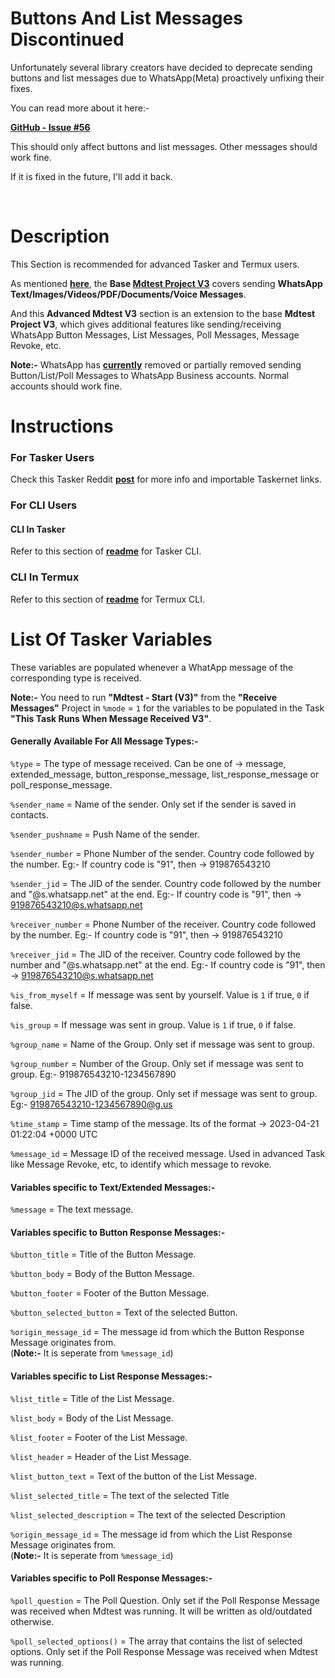 # Buttons And List Messages Discontinued

Unfortunately several library creators have decided to deprecate sending buttons and list messages due to WhatsApp(Meta) proactively unfixing their fixes.

You can read more about it here:-

**[GitHub - Issue #56](https://github.com/WhiskeySockets/Baileys/issues/56#issuecomment-1542947921)**

This should only affect buttons and list messages. Other messages should work fine.

If it is fixed in the future, I'll add it back.

&nbsp;

# Description
This Section is recommended for advanced Tasker and Termux users.

As mentioned **[here](https://github.com/HunterXProgrammer/Tasker-mdtest#description)**, the **Base [Mdtest Project V3](https://www.reddit.com/r/tasker/comments/11wi2om/project_share_sendreceive_whatsapp_message/)** covers sending **WhatsApp Text/Images/Videos/PDF/Documents/Voice Messages**.

And this **Advanced Mdtest V3** section is an extension to the base **Mdtest Project V3**, which gives additional features like sending/receiving WhatsApp Button Messages, List Messages, Poll Messages, Message Revoke, etc.

**Note:-** WhatsApp has **[currently](https://github.com/tulir/whatsmeow/issues/366)** removed or partially removed sending Button/List/Poll Messages to WhatsApp Business accounts. Normal accounts should work fine.

# Instructions
### For Tasker Users
Check this Tasker Reddit **[post](https://www.reddit.com/r/tasker/comments/12v710y/project_share_whatsapp_advanced_send_messages/)** for more info and importable Taskernet links.

### For CLI Users
#### CLI In Tasker
Refer to this section of **[readme](https://github.com/HunterXProgrammer/Tasker-mdtest#cli-in-tasker)** for Tasker CLI.

### CLI In Termux
Refer to this section of **[readme](https://github.com/HunterXProgrammer/Tasker-mdtest#cli-in-termux)** for Termux CLI.

# List Of Tasker Variables
These variables are populated whenever a WhatApp message of the corresponding type is received.

**Note:-** You need to run **"Mdtest - Start (V3)"** from the **"Receive Messages"** Project in `%mode` = `1` for the variables to be populated in the Task **"This Task Runs When Message Received V3"**.

#### Generally Available For All Message Types:-

`%type` = The type of message received. Can be one of -> message, extended_message, button_response_message, list_response_message or poll_response_message.

`%sender_name` = Name of the sender. Only set if the sender is saved in contacts.

`%sender_pushname` = Push Name of the sender.

`%sender_number` = Phone Number of the sender. Country code followed by the number. Eg:- If country code is "91", then -> 919876543210

`%sender_jid` = The JID of the sender. Country code followed by the number and "@s.whatsapp.net" at the end. Eg:- If country code is "91", then -> 919876543210@s.whatsapp.net

`%receiver_number` = Phone Number of the receiver. Country code followed by the number. Eg:- If country code is "91", then -> 919876543210

`%receiver_jid` = The JID of the receiver. Country code followed by the number and "@s.whatsapp.net" at the end. Eg:- If country code is "91", then -> 919876543210@s.whatsapp.net

`%is_from_myself` = If message was sent by yourself. Value is `1` if true, `0` if false.

`%is_group` = If message was sent in group. Value is `1` if true, `0` if false.

`%group_name` = Name of the Group. Only set if message was sent to group.

`%group_number` = Number of the Group. Only set if message was sent to group. Eg:- 919876543210-1234567890

`%group_jid` = The JID of the group. Only set if message was sent to group. Eg:- 919876543210-1234567890@g.us

`%time_stamp` = Time stamp of the message. Its of the format -> 2023-04-21 01:22:04 +0000 UTC

`%message_id` = Message ID of the received message. Used in advanced Task like Message Revoke, etc, to identify which message to revoke.

#### Variables specific to Text/Extended Messages:-

`%message` = The text message.

#### Variables specific to Button Response Messages:-

`%button_title` = Title of the Button Message.

`%button_body` = Body of the Button Message.

`%button_footer` = Footer of the Button Message.

`%button_selected_button` = Text of the selected Button.

`%origin_message_id` = The message id from which the Button Response Message originates from.  
(**Note:-** It is seperate from `%message_id`)

#### Variables specific to List Response Messages:-

`%list_title` = Title of the List Message.

`%list_body` = Body of the List Message.

`%list_footer` = Footer of the List Message.

`%list_header` = Header of the List Message.

`%list_button_text` = Text of the button of the List Message.

`%list_selected_title` = The text of the selected Title

`%list_selected_description` = The text of the  selected Description

`%origin_message_id` = The message id from which the List Response Message originates from.  
(**Note:-** It is seperate from `%message_id`)

#### Variables specific to Poll Response Messages:-

`%poll_question` = The Poll Question. Only set if the Poll Response Message was received when Mdtest was running. It will be written as old/outdated otherwise.

`%poll_selected_options()` = The array that contains the list of selected options. Only set if the Poll Response Message was received when Mdtest was running.
